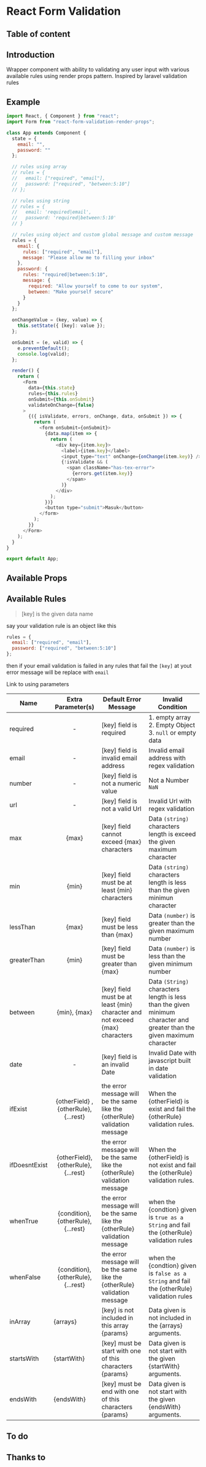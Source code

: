 # React Form Validation

## Table of content

## Introduction

Wrapper component with ability to validating any user input with various available rules using render props pattern.
Inspired by laravel validation rules

## Example

```javascript
import React, { Component } from "react";
import Form from "react-form-validation-render-props";

class App extends Component {
  state = {
    email: "",
    password: ""
  };

  // rules using array
  // rules = {
  //   email: ["required", "email"],
  //   password: ["required", "between:5:10"]
  // };

  // rules using string
  // rules = {
  //   email: 'required|email',
  //   password: 'required|between:5:10'
  // }

  // rules using object and custom global message and custom message
  rules = {
    email: {
      rules: ["required", "email"],
      message: "Please allow me to filling your inbox"
    },
    password: {
      rules: "required|between:5:10",
      message: {
        required: "Allow yourself to come to our system",
        between: "Make yourself secure"
      }
    }
  };

  onChangeValue = (key, value) => {
    this.setState({ [key]: value });
  };

  onSubmit = (e, valid) => {
    e.preventDefault();
    console.log(valid);
  };

  render() {
    return (
      <Form
        data={this.state}
        rules={this.rules}
        onSubmit={this.onSubmit}
        validateOnChange={false}
      >
        {({ isValidate, errors, onChange, data, onSubmit }) => {
          return (
            <form onSubmit={onSubmit}>
              {data.map(item => {
                return (
                  <div key={item.key}>
                    <label>{item.key}</label>
                    <input type="text" onChange={onChange(item.key)} />
                    {!isValidate && (
                      <span className="has-tex-error">
                        {errors.get(item.key)}
                      </span>
                    )}
                  </div>
                );
              })}
              <button type="submit">Masuk</button>
            </form>
          );
        }}
      </Form>
    );
  }
}

export default App;
```

## Available Props

## Available Rules

> [key] is the given data name

say your validation rule is an object like this

```javascript
rules = {
  email: ["required", "email"],
  password: ["required", "between:5:10"]
};
```

then if your email validation is failed in any rules that fail the `[key]` at yout error message will be replace with `email`

Link to using parameters

| Name          | Extra Parameter(s)                            | Default Error Message                                                        | Invalid Condition                                                                                                       |
| ------------- | --------------------------------------------- | ---------------------------------------------------------------------------- | ----------------------------------------------------------------------------------------------------------------------- |
| required      | <center>-                                     | [key] field is required                                                      | 1. empty array <br /> 2. Empty Object <br /> 3. `null` or empty data                                                    |
| email         | <center>-                                     | [key] field is invalid email address                                         | Invalid email address with regex validation                                                                             |
| number        | <center>-                                     | [key] field is not a numeric value                                           | Not a Number `NaN`                                                                                                      |
| url           | <center>-                                     | [key] field is not a valid Url                                               | Invalid Url with regex validation                                                                                       |
| max           | <center>{max}                                 | [key] field cannot exceed {max} characters                                   | Data `(string)` characters length is exceed the given maximum character                                                 |
| min           | <center>{min}                                 | [key] field must be at least {min} characters                                | Data `(string)` characters length is less than the given minimun character                                              |
| lessThan      | <center>{max}                                 | [key] field must be less than {max}                                          | Data `(number)` is greater than the given maximum number                                                                |
| greaterThan   | <center>{min}                                 | [key] field must be greater than {max}                                       | Data `(number)` is less than the given minimum number                                                                   |
| between       | <center>{min}, {max}                          | [key] field must be at least {min} character and not exceed {max} characters | Data `(String)` characters length is less than the given minimum character and greater than the given maximum character |
| date          | <center>-                                     | [key] field is an invalid Date                                               | Invalid Date with javascript built in date validation                                                                   |
| ifExist       | <center>{otherField} , {otherRule}, {...rest} | the error message will be the same like the {otherRule} validation message   | When the {otherField} is exist and fail the {otherRule} validation rules.                                               |
| ifDoesntExist | <center>{otherField}, {otherRule}, {...rest}  | the error message will be the same like the {otherRule} validation message   | When the {otherField} is not exist and fail the {otherRule} validation rules.                                           |
| whenTrue      | <center> {condition}, {otherRule}, {...rest}  | the error message will be the same like the {otherRule} validation message   | when the {condtion} given is `true as a String` and fail the {otherRule} validation rules                               |
| whenFalse     | <center> {condition}, {otherRule}, {...rest}  | the error message will be the same like the {otherRule} validation message   | when the {condtion} given is `false as a String` and fail the {otherRule} validation rules                              |
| inArray       | {arrays}                                      | [key] is not included in this array {params}                                 | Data given is not included in the {arrays} arguments.                                                                   |
| startsWith    | {startWith}                                   | [key] must be start with one of this characters {params}                     | Data given is not start with the given {startWith} arguments.                                                           |
| endsWith      | {endsWith}                                    | [key] must be end with one of this characters {params}                       | Data given is not start with the given {endsWith} arguments.                                                            |

## To do

## Thanks to
